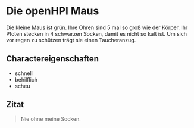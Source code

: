 # Die openHPI Maus

Die kleine Maus ist grün. Ihre Ohren sind 5 mal so groß wie der Körper.
Ihr Pfoten stecken in 4 schwarzen Socken, damit es nicht so kalt ist.
Um sich vor regen zu schützen trägt sie einen Taucheranzug.

## Charactereigenschaften

* schnell
* behilflich
* scheu

## Zitat

> Nie ohne meine Socken.


